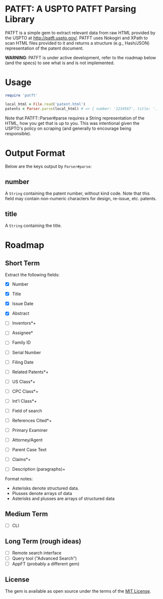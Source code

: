 # PATFT: A USPTO PATFT Parsing Library

PATFT is a simple gem to extract relevant data from raw HTML provided by the
USPTO at http://patft.uspto.gov/. PATFT uses Nokogiri and XPath to scan HTML
files provided to it and returns a structure (e.g., Hash/JSON) representation
of the patent document.

**WARNING**: PATFT is under active development, refer to the roadmap below (and
the specs) to see what is and is not implemented.

# Usage

``` ruby
require 'patft'

local_html = File.read('patent.html')
patents = Parser.parse(local_html) # => { number: '1234567', title: '...', ... }
```

Note that PATFT::Parser#parse requires a String representation of the HTML, how
you get that is up to you. This was intentional given the USPTO's policy on
scraping (and generally to encourage being responsible).

# Output Format
Below are the keys output by `Parser#parse`:

## number
A `String` containing the patent number, without kind code. Note that this field
 may contain non-numeric characters for design, re-issue, etc. patents.

## title
A `String` containing the title.

# Roadmap

## Short Term

Extract the following fields:

- [x] Number
- [x] Title
- [x] Issue Date
- [x] Abstract
- [ ] Inventors*+
- [ ] Assignee*
- [ ] Family ID
- [ ] Serial Number
- [ ] Filing Date
- [ ] Related Patents*+
- [ ] US Class*+
- [ ] CPC Class*+
- [ ] Int'l Class*+
- [ ] Field of search
- [ ] References Cited*+
- [ ] Primary Examiner
- [ ] Attorney/Agent
- [ ] Parent Case Text
- [ ] Claims*+
- [ ] Description (paragraphs)+


Format notes:
* Asterisks denote structured data.
* Plusses denote arrays of data
* Asterisks and plusses are arrays of structured data

## Medium Term

- [ ] CLI

## Long Term (rough ideas)

- [ ] Remote search interface
- [ ] Query tool ("Advanced Search")
- [ ] AppFT (probably a different gem)

## License

The gem is available as open source under the terms of the [MIT License](http://opensource.org/licenses/MIT).
